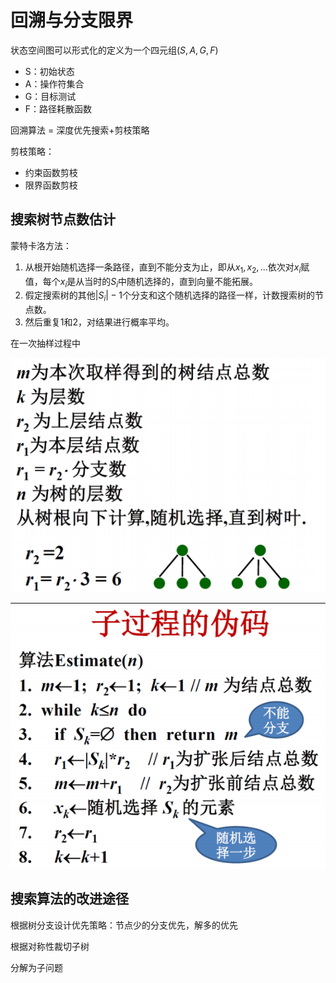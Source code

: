 # 回溯与分支限界

状态空间图可以形式化的定义为一个四元组$(S,A,G,F)$
- S：初始状态
- A：操作符集合
- G：目标测试
- F：路径耗散函数

回溯算法 = 深度优先搜索+剪枝策略

剪枝策略：
- 约束函数剪枝
- 限界函数剪枝

## 搜索树节点数估计

蒙特卡洛方法：

1. 从根开始随机选择一条路径，直到不能分支为止，即从$x_1,x_2,...$依次对$x_i$赋值，每个$x_i$是从当时的$S_i$中随机选择的，直到向量不能拓展。
2. 假定搜索树的其他$|S_i|-1$个分支和这个随机选择的路径一样，计数搜索树的节点数。
3. 然后重复1和2，对结果进行概率平均。

在一次抽样过程中

![](img/2024-12-30-00-37-47.png)

![](img/2024-12-30-00-37-38.png)

## 搜索算法的改进途径

根据树分支设计优先策略：节点少的分支优先，解多的优先

根据对称性裁切子树

分解为子问题